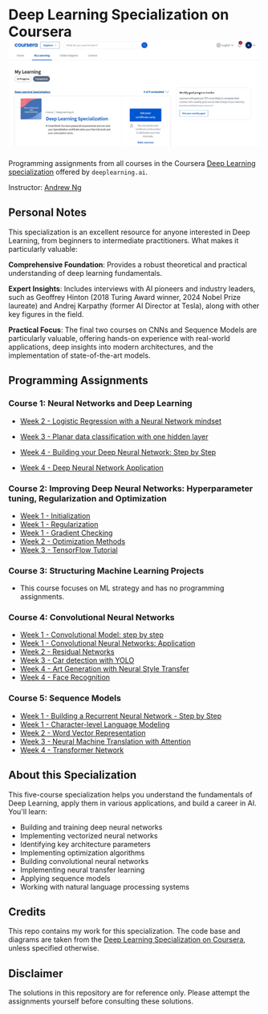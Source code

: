 # Deep Learning Specialization on Coursera ![Completion](Finish.jpg)

Programming assignments from all courses in the Coursera [Deep Learning specialization](https://www.coursera.org/specializations/deep-learning) offered by `deeplearning.ai`.

Instructor: [Andrew Ng](http://www.andrewng.org/)

## Personal Notes

This specialization is an excellent resource for anyone interested in Deep Learning, from beginners to intermediate practitioners. What makes it particularly valuable:

**Comprehensive Foundation**: Provides a robust theoretical and practical understanding of deep learning fundamentals.

**Expert Insights**: Includes interviews with AI pioneers and industry leaders, such as Geoffrey Hinton (2018 Turing Award winner, 2024 Nobel Prize laureate) and Andrej Karpathy (former AI Director at Tesla), along with other key figures in the field.

**Practical Focus**: The final two courses on CNNs and Sequence Models are particularly valuable, offering hands-on experience with real-world applications, deep insights into modern architectures, and the implementation of state-of-the-art models.

## Programming Assignments

### Course 1: Neural Networks and Deep Learning
- [Week 2 - Logistic Regression with a Neural Network mindset](https://nbviewer.jupyter.org//github.com/RaulAdSe/DL-Coursera-Specialization/blob/main/Notebooks/1%20-%20Neural%20Networks%20and%20Deep%20Learning/Week%202%20-%20Neural%20Network%20Basics/Logistic_Regression_with_a_Neural_Network_mindset.ipynb)

- [Week 3 - Planar data classification with one hidden layer](Notebooks/1%20-%20Neural%20Networks%20and%20Deep%20Learning/Week%203%20-%20Shallow%20Neural%20Networks/Planar_data_classification_with_one_hidden_layer.ipynb)
- [Week 4 - Building your Deep Neural Network: Step by Step](Notebooks/1%20-%20Neural%20Networks%20and%20Deep%20Learning/Week%204%20-%20Deep%20Neural%20Networks/Building_your_Deep_Neural_Network_Step_by_Step.ipynb)
- [Week 4 - Deep Neural Network Application](Notebooks/1%20-%20Neural%20Networks%20and%20Deep%20Learning/Week%204%20-%20Deep%20Neural%20Networks/Deep%20Neural%20Network%20Application.ipynb)

### Course 2: Improving Deep Neural Networks: Hyperparameter tuning, Regularization and Optimization

- [Week 1 - Initialization](Notebooks/2%20-%20Improving%20Deep%20Neural%20Networks%20Hyperparameter%20Tuning%2C%20Regularization%20and%20Optimization/Week%201%20-%20Practical%20Aspects%20of%20DL/Initialization.ipynb)
- [Week 1 - Regularization](Notebooks/2%20-%20Improving%20Deep%20Neural%20Networks%20Hyperparameter%20Tuning%2C%20Regularization%20and%20Optimization/Week%201%20-%20Practical%20Aspects%20of%20DL/Regularization.ipynb)
- [Week 1 - Gradient Checking](Notebooks/2%20-%20Improving%20Deep%20Neural%20Networks%20Hyperparameter%20Tuning%2C%20Regularization%20and%20Optimization/Week%201%20-%20Practical%20Aspects%20of%20DL/Gradient_Checking.ipynb)
- [Week 2 - Optimization Methods](Notebooks/2%20-%20Improving%20Deep%20Neural%20Networks%20Hyperparameter%20Tuning%2C%20Regularization%20and%20Optimization/Week%202%20-%20Optimization%20Algorithms/Optimization_methods.ipynb)
- [Week 3 - TensorFlow Tutorial](Notebooks/2%20-%20Improving%20Deep%20Neural%20Networks%20Hyperparameter%20Tuning%2C%20Regularization%20and%20Optimization/Week%203%20-%20Hyperparameter%20Tuning%2C%20Batch%20Normalization%2C%20Programming%20Frameworks/TensorFlow_Tutorial.ipynb)

### Course 3: Structuring Machine Learning Projects

- This course focuses on ML strategy and has no programming assignments.

### Course 4: Convolutional Neural Networks

- [Week 1 - Convolutional Model: step by step](Notebooks/4%20-%20Convolutional%20Neural%20Networks/Week%201%20-%20Foundations%20of%20CNNs/Convolution_model_Step_by_Step.ipynb)
- [Week 1 - Convolutional Neural Networks: Application](Notebooks/4%20-%20Convolutional%20Neural%20Networks/Week%201%20-%20Foundations%20of%20CNNs/Convolution_model_Application.ipynb)
- [Week 2 - Residual Networks](Notebooks/4%20-%20Convolutional%20Neural%20Networks/Week%202%20-%20Deep%20Convolutional%20Models/ResNets/Residual_Networks.ipynb)
- [Week 3 - Car detection with YOLO](Notebooks/4%20-%20Convolutional%20Neural%20Networks/Week%203%20-%20Object%20Detection/Car_Detection_with_YOLO.ipynb)
- [Week 4 - Art Generation with Neural Style Transfer](Notebooks/4%20-%20Convolutional%20Neural%20Networks/Week%204%20-%20Special%20Applications/Neural_Style_Transfer/Art_Generation_with_Neural_Style_Transfer.ipynb)
- [Week 4 - Face Recognition](Notebooks/4%20-%20Convolutional%20Neural%20Networks/Week%204%20-%20Special%20Applications/Face_Recognition/Face_Recognition.ipynb)

### Course 5: Sequence Models

- [Week 1 - Building a Recurrent Neural Network - Step by Step](Notebooks/5%20-%20Sequence%20Models/Week%201%20-%20RNNs/Building_a_Recurrent_Neural_Network_Step_by_Step.ipynb)
- [Week 1 - Character-level Language Modeling](Notebooks/5%20-%20Sequence%20Models/Week%201%20-%20RNNs/Dinosaurus_Island_Character_level_language_model.ipynb)
- [Week 2 - Word Vector Representation](Notebooks/5%20-%20Sequence%20Models/Week%202%20-%20NLP%20and%20Word%20Embeddings/Word_Vector_Representation.ipynb)
- [Week 3 - Neural Machine Translation with Attention](Notebooks/5%20-%20Sequence%20Models/Week%203%20-%20Sequence%20Models%20and%20Attention%20Mechanism/Neural_machine_translation_with_attention.ipynb)
- [Week 4 - Transformer Network](Notebooks/5%20-%20Sequence%20Models/Week%204%20-%20Transformers/Transformer_architecture_v1.ipynb)

## About this Specialization

This five-course specialization helps you understand the fundamentals of Deep Learning, apply them in various applications, and build a career in AI. You'll learn:

- Building and training deep neural networks
- Implementing vectorized neural networks
- Identifying key architecture parameters
- Implementing optimization algorithms
- Building convolutional neural networks
- Implementing neural transfer learning
- Applying sequence models
- Working with natural language processing systems

## Credits

This repo contains my work for this specialization. The code base and diagrams are taken from the [Deep Learning Specialization on Coursera](https://www.coursera.org/specializations/deep-learning), unless specified otherwise.

## Disclaimer

The solutions in this repository are for reference only. Please attempt the assignments yourself before consulting these solutions.
